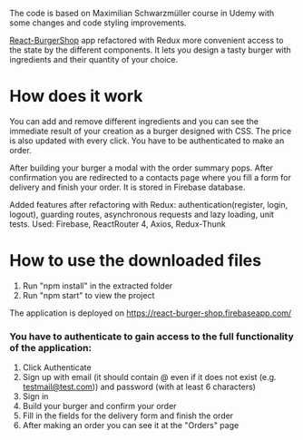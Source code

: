 The code is based on Maximilian Schwarzmüller course in Udemy with some changes and code styling improvements.

[React-BurgerShop](https://github.com/PavelApostolov/ReactJS-BurgerShop) app refactored with Redux more convenient access to the state by the different components. It lets you design a tasty burger with ingredients and their quantity of your choice. 

# How does it work

You can add and remove different ingredients and you can see the immediate result of your creation as a burger designed with CSS. The price is also updated with every click. You have to be authenticated to make an order.

After building your burger a modal with the order summary pops. After confirmation you are redirected to a contacts page where you fill a form for delivery and finish your order. It is stored in Firebase database.

Added features after refactoring with Redux: authentication(register, login, logout), guarding routes, asynchronous requests and lazy loading, unit tests. 
Used: Firebase, ReactRouter 4, Axios, Redux-Thunk 

# How to use the downloaded files

1) Run "npm install" in the extracted folder
2) Run "npm start" to view the project

The application is deployed on https://react-burger-shop.firebaseapp.com/

### You have to authenticate to gain access to the full functionality of the application:
1) Click Authenticate 
2) Sign up with email (it should contain @ even if it does not exist (e.g. testmail@test.com)) and password (with at least 6 characters)
3) Sign in
4) Build your burger and confirm your order
5) Fill in the fields for the delivery form and finish the order
6) After making an order you can see it at the "Orders" page
